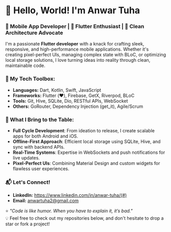 # 👋 Hello, World! I'm Anwar Tuha  

### 🚀 Mobile App Developer | 💙 Flutter Enthusiast | 🌟 Clean Architecture Advocate  

I'm a passionate **Flutter developer** with a knack for crafting sleek, responsive, and high-performance mobile applications. Whether it's creating pixel-perfect UIs, managing complex state with BLoC, or optimizing local storage solutions, I love turning ideas into reality through clean, maintainable code.  

### 🔧 My Tech Toolbox:  
- **Languages:** Dart, Kotlin, Swift, JavaScript  
- **Frameworks:** Flutter (❤️), Firebase, GetX, Riverpod, BLoC  
- **Tools:** Git, Hive, SQLite, Dio, RESTful APIs, WebSocket  
- **Others:** GoRouter, Dependency Injection (get_it), Agile/Scrum  

### 🌟 What I Bring to the Table:  
- **Full Cycle Development**: From ideation to release, I create scalable apps for both Android and iOS.  
- **Offline-First Approach**: Efficient local storage using SQLite, Hive, and sync with backend APIs.  
- **Real-Time Systems**: Expertise in WebSockets and push notifications for live updates.  
- **Pixel-Perfect UIs**: Combining Material Design and custom widgets for flawless user experiences.  

### 📬 Let's Connect!  
- **LinkedIn:** https://www.linkedin.com/in/anwar-tuha/(#)
- **Email:** anwartuha2@gmail.com

⭐️ _"Code is like humor. When you have to explain it, it’s bad."_  
💡 Feel free to check out my repositories below, and don't hesitate to drop a star or fork a project!  
